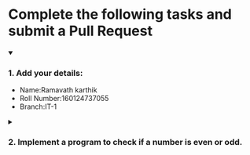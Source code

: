 # Complete the following tasks and submit a Pull Request

<details open>
<summary><h3>1. Add your details: </h3></summary>
<ul>
  <li> Name:Ramavath karthik </li>
  <li> Roll Number:160124737055 </li>
  <li> Branch:IT-1 </li>
</ul>
</details>
<details>
<summary><h3> 2. Implement a program to check if a number is even or odd. </h3></summary>
<ul>
  <li> Create a new file in the repository and add your code. </li>
  <li> Use any programming language of your choice. </li>
</ul>
</details>
